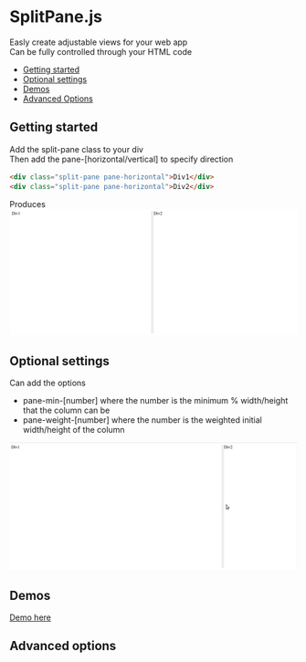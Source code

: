 # SplitPane.js
Easly create adjustable views for your web app  
Can be fully controlled through your HTML code

* [Getting started](#Getting-started)
* [Optional settings](#Optional-settings)
* [Demos](#Demos)
* [Advanced Options](#Advanced-options)


## Getting started
Add the split-pane class to your div  
Then add the pane-[horizontal/vertical] to specify direction

``` HTML
<div class="split-pane pane-horizontal">Div1</div>
<div class="split-pane pane-horizontal">Div2</div>
```
Produces
![Demo1](img/Demo1.png)

## Optional settings
Can add the options 
* pane-min-[number] where the number is the minimum % width/height that the column can be  
* pane-weight-[number] where the number is the weighted initial width/height of the column

![Demo2](img/Demo2.gif)

## Demos
[Demo here](demo.html)

## Advanced options


